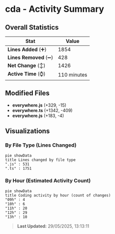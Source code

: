 # cda - Activity Summary 

## Overall Statistics

| Stat                   | Value                                                             |
| ---------------------- | ----------------------------------------------------------------- |
| **Lines Added** (➕)   | 1854                                          |
| **Lines Removed** (➖) | 428                                        |
| **Net Change** (↕)    | 1426                |
| **Active Time** (⌚)   | 110 minutes |


## Modified Files
- **everywhere.js** (+329, -15)
- **everywhere.ts** (+1342, -409)
- **everywhere.js** (+183, -4)

## Visualizations

### By File Type (Lines Changed)

```mermaid
pie showData
title Lines changed by file type
".js" : 531
".ts" : 1751
```

### By Hour (Estimated Activity Count)

```mermaid
pie showData
title Coding activity by hour (count of changes)
"09h" : 4
"10h" : 6
"11h" : 20
"12h" : 29
"13h" : 10
```


> **Last Updated:** 29/05/2025, 13:13:11